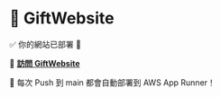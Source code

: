 # 🎁 GiftWebsite

✅ 你的網站已部署 🎉

🔗 <a href="https://hsq6d5pnf4.us-east-1.awsapprunner.com" target="_blank">**訪問 GiftWebsite**</a>

🚀 每次 Push 到 main 都會自動部署到 AWS App Runner！
